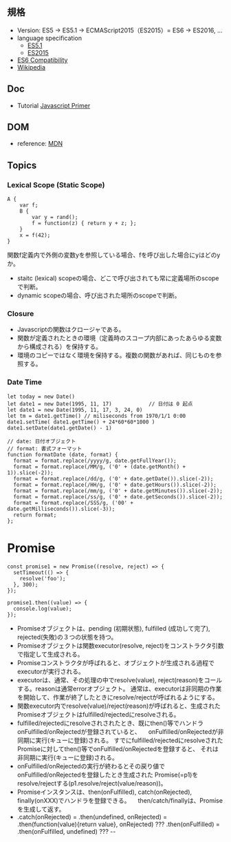 ## 規格
* Version: ES5 -> ES5.1 -> ECMAScript2015（ES2015）= ES6 -> ES2016, ...
* language specification
  * [ES5.1](http://www.ecma-international.org/ecma-262/5.1/index.html)
  * [ES2015](http://www.ecma-international.org/ecma-262/6.0/index.html)
* [ES6 Compatibility](https://kangax.github.io/compat-table/es6/)
* [Wikipedia](https://ja.wikipedia.org/wiki/ECMAScript)
## Doc
* Tutorial [Javascript Primer](https://jsprimer.net/)

## DOM
* reference: [MDN](https://developer.mozilla.org/ja/docs/Web/API/Document_Object_Model)
 
## Topics
### Lexical Scope (Static Scope)
```
A {
    var f;
    B {
        var y = rand();
        f = function(z) { return y + z; };
    }
    x = f(42);
}
```
関数f定義内で外側の変数yを参照している場合、fを呼び出した場合にyはどのyか。
  * staitc (lexical) scopeの場合、どこで呼び出されても常に定義場所のscopeで判断。
  * dynamic scopeの場合、呼び出された場所のscopeで判断。

### Closure
  * Javascriptの関数はクロージャである。
  * 関数が定義されたときの環境（定義時のスコープ内部にあったあらゆる変数から構成される）を保持する。
  * 環境のコピーではなく環境を保持する。複数の関数があれば、同じものを参照する。
  
### Date Time
```
let today = new Date()
let date1 = new Date(1995, 11, 17)            // 日付は 0 起点
let date1 = new Date(1995, 11, 17, 3, 24, 0)
let tm = date1.getTime() // miliseconds from 1970/1/1 0:00
date1.setTime( date1.getTime() + 24*60*60*1000 )
date1.setDate(date1.getDate() - 1)

// date: 日付オブジェクト
// format: 書式フォーマット
function formatDate (date, format) {
  format = format.replace(/yyyy/g, date.getFullYear());
  format = format.replace(/MM/g, ('0' + (date.getMonth() + 1)).slice(-2));
  format = format.replace(/dd/g, ('0' + date.getDate()).slice(-2));
  format = format.replace(/HH/g, ('0' + date.getHours()).slice(-2));
  format = format.replace(/mm/g, ('0' + date.getMinutes()).slice(-2));
  format = format.replace(/ss/g, ('0' + date.getSeconds()).slice(-2));
  format = format.replace(/SSS/g, ('00' + date.getMilliseconds()).slice(-3));
  return format;
};
```
# Promise
```
const promise1 = new Promise((resolve, reject) => {
  setTimeout(() => {
    resolve('foo');
  }, 300);
});

promise1.then((value) => {
  console.log(value);
});
```
* Promiseオブジェクトは、pending (初期状態), fulfilled (成功して完了), rejected(失敗)の３つの状態を持つ。
* Promiseオブジェクトは関数executor(resolve, reject)をコンストラクタ引数で指定して生成される。
* Promiseコンストラクタが呼ばれると、オブジェクトが生成される過程でexecutorが実行される。
* executorは、通常、その処理の中でresolve(value), reject(reason)をコールする。reasonは通常errorオブジェクト。
  通常は、executorは非同期の作業を開始して、作業が終了したときにresolve/rejectが呼ばれるようにする。
* 関数executor内でresolve(value)/reject(reason)が呼ばれると、生成されたPromiseオブジェクトはfulfilled/rejectedにresolveされる。
* fulfilled/rejectedにresolveされされたとき、既にthen()等でハンドラonFulfilled/onRejectedが登録されていると、
　onFulfilled/onRejectedが非同期に実行(キューに登録)される。
  すでにfulfilled/rejectedにresolveされたPromiseに対してthen()等でonFulfilled/onRejectedを登録すると、
  それは非同期に実行(キューに登録)される。
* onFulfilled/onRejectedの実行が終わるとその戻り値でonFulfilled/onRejectedを登録したとき生成された
  Promise(=p1)をresolve/rejectする(p1.resolve/reject(value/reason))。
* Promiseインスタンスは、then(onFulfilled), catch(onRejected), finally(onXXX)でハンドラを登録できる。
　then/catch/finallyは、Promiseを生成して返す。
* .catch(onRejected) = .then(undefined, onRejected)
                     = .then(function(value){return value}, onRejected) ???
  .then(onFulfilled) = .then(onFulfilled, undefined) ???
--



